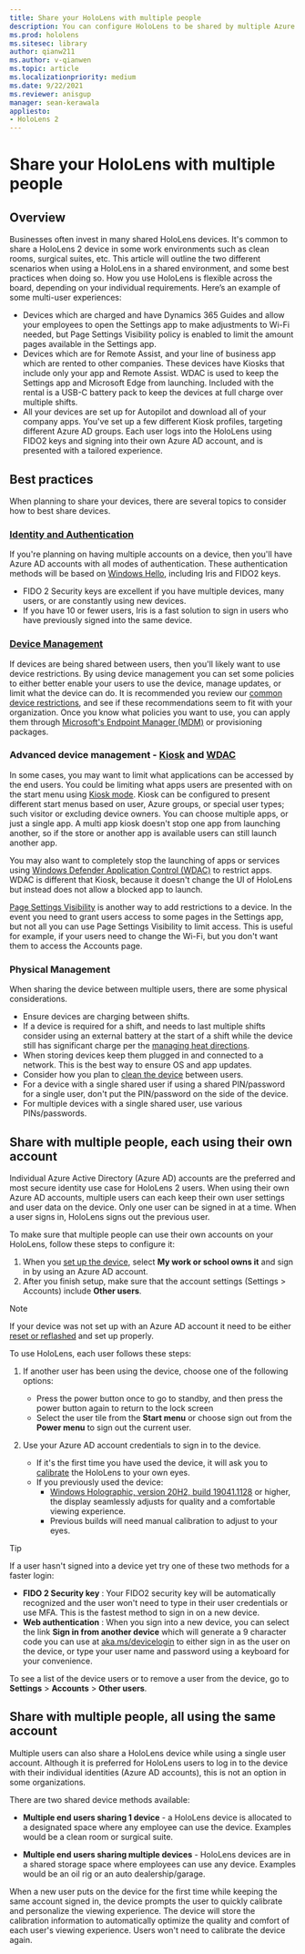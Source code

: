 ```yaml
---
title: Share your HoloLens with multiple people
description: You can configure HoloLens to be shared by multiple Azure Active Directory accounts, or by multiple users that use a single account.
ms.prod: hololens
ms.sitesec: library
author: qianw211
ms.author: v-qianwen
ms.topic: article
ms.localizationpriority: medium
ms.date: 9/22/2021
ms.reviewer: anisgup
manager: sean-kerawala
appliesto:
- HoloLens 2
---
```


# Share your HoloLens with multiple people

## Overview

Businesses often invest in many shared HoloLens devices. It's common to share a HoloLens 2 device in some work environments such as clean rooms, surgical suites, etc. This article will outline the two different scenarios when using a HoloLens in a shared environment, and some best practices when doing so. How you use HoloLens is flexible across the board, depending on your individual requirements. Here’s an example of some multi-user experiences:

- Devices which are charged and have Dynamics 365 Guides and allow your employees to open the Settings app to make adjustments to Wi-Fi needed, but Page Settings Visibility policy is enabled to limit the amount pages available in the Settings app.
- Devices which are for Remote Assist, and your line of business app which are rented to other companies. These devices have Kiosks that include only your app and Remote Assist. WDAC is used to keep the Settings app and Microsoft Edge from launching. Included with the rental is a USB-C battery pack to keep the devices at full charge over multiple shifts.
- All your devices are set up for Autopilot and download all of your company apps. You've set up a few different Kiosk profiles, targeting different Azure AD groups. Each user logs into the HoloLens using FIDO2 keys and signing into their own Azure AD account, and is presented with a tailored experience.

## Best practices

When planning to share your devices, there are several topics to consider how to best share devices.

### [Identity and Authentication](hololens-identity.md)

If you're planning on having multiple accounts on a device, then you'll have Azure AD accounts with all modes of authentication. These authentication methods will be based on [Windows Hello](/windows-hardware/design/device-experiences/windows-hello), including Iris and FIDO2 keys.

- FIDO 2 Security keys are excellent if you have multiple devices, many users, or are constantly using new devices.
- If you have 10 or fewer users, Iris is a fast solution to sign in users who have previously signed into the same device.

### [Device Management](hololens-csp-policy-overview.md)

If devices are being shared between users, then you'll likely want to use device restrictions. By using device management you can set some policies to either better enable your users to use the device, manage updates, or limit what the device can do. It is recommended you review our [common device restrictions](hololens-common-device-restrictions.md), and see if these recommendations seem to fit with your organization. Once you know what policies you want to use, you can apply them through [Microsoft's Endpoint Manager (MDM)](hololens-mdm-configure.md) or provisioning packages.

### Advanced device management - [Kiosk](hololens-kiosk.md) and [WDAC](windows-defender-application-control-wdac.md)

In some cases, you may want to limit what applications can be accessed by the end users. You could be limiting what apps users are presented with on the start menu using [Kiosk mode](hololens-kiosk.md). Kiosk can be configured to present different start menus based on user, Azure groups, or special user types; such visitor or excluding device owners. You can choose multiple apps, or just a single app. A multi app kiosk doesn't stop one app from launching another, so if the store or another app is available users can still launch another app.

You may also want to completely stop the launching of apps or services using [Windows Defender Application Control (WDAC)](windows-defender-application-control-wdac.md) to restrict apps. WDAC is different that Kiosk, because it doesn't change the UI of HoloLens but instead does not allow a blocked app to launch.

[Page Settings Visibility](settings-uri-list) is another way to add restrictions to a device. In the event you need to grant users access to some pages in the Settings app, but not all you can use Page Settings Visibility to limit access. This is useful for example, if your users need to change the Wi-Fi, but you don't want them to access the Accounts page.

### Physical Management

When sharing the device between multiple users, there are some physical considerations.

- Ensure devices are charging between shifts.
- If a device is required for a shift, and needs to last multiple shifts consider using an external battery at the start of a shift while the device still has significant charge per the [managing heat directions](hololens2-charging.md#managing-heat).
- When storing devices keep them plugged in and connected to a network. This is the best way to ensure OS and app updates.
- Consider how you plan to [clean the device](hololens2-maintenance.md) between users.
- For a device with a single shared user if using a shared PIN/password for a single user, don't put the PIN/password on the side of the device.
- For multiple devices with a single shared user, use various PINs/passwords.

## Share with multiple people, each using their own account

Individual Azure Active Directory (Azure AD) accounts are the preferred and most secure identity use case for HoloLens 2 users. When using their own Azure AD accounts, multiple users can each keep their own user settings and user data on the device. Only one user can be signed in at a time. When a user signs in, HoloLens signs out the previous user.

To make sure that multiple people can use their own accounts on your HoloLens, follow these steps to configure it:

1. When you [set up the device](hololens2-start.md), select **My work or school owns it** and sign in by using an Azure AD account.
1. After you finish setup, make sure that the account settings (Settings > Accounts) include **Other users**.

> [!NOTE]
> If your device was not set up with an Azure AD account it need to be either [reset or reflashed](hololens-recovery.md) and set up properly.

To use HoloLens, each user follows these steps:

1. If another user has been using the device, choose one of the following options:
   - Press the power button once to go to standby, and then press the power button again to return to the lock screen
   - Select the user tile from the **Start menu** or choose sign out from the **Power menu** to sign out the current user.

1. Use your Azure AD account credentials to sign in to the device.  
    - If it's the first time you have used the device, it will ask you to [calibrate](hololens-calibration.md) the HoloLens to your own eyes.
    - If you previously used the device:
        - [Windows Holographic, version 20H2, build 19041.1128](hololens-release-notes.md#windows-holographic-version-20h2) or higher, the display seamlessly adjusts for quality and a comfortable viewing experience.
        - Previous builds will need manual calibration to adjust to your eyes.

> [!TIP]
> If a user hasn't signed into a device yet try one of these two methods for a faster login:
>
> - **FIDO 2 Security key** : Your FIDO2 security key will be automatically recognized and the user won't need to type in their user credentials or use MFA. This is the fastest method to sign in on a new device.
> - **Web authentication** : When you sign into a new device, you can select the link **Sign in from another device** which will generate a 9 character code you can use at [aka.ms/devicelogin](https://login.microsoftonline.com/common/oauth2/deviceauth) to either sign in as the user on the device, or type your user name and password using a keyboard for your convenience.

To see a list of the device users or to remove a user from the device, go to **Settings** > **Accounts** > **Other users**.

## Share with multiple people, all using the same account

Multiple users can also share a HoloLens device while using a single user account. Although it is preferred for HoloLens users to log in to the device with their individual identities (Azure AD accounts), this is not an option in some organizations.

There are two shared device methods available:

- **Multiple end users sharing 1 device** - a HoloLens device is allocated to a designated space where any employee can use the device. Examples would be a clean room or surgical suite.

- **Multiple end users sharing multiple devices** - HoloLens devices are in a shared storage space where employees can use any device. Examples would be an oil rig or an auto dealership/garage.

When a new user puts on the device for the first time while keeping the same account signed in, the device prompts the user to quickly calibrate and personalize the viewing experience. The device will store the calibration information to automatically optimize the quality and comfort of each user's viewing experience. Users won't need to calibrate the device again.
